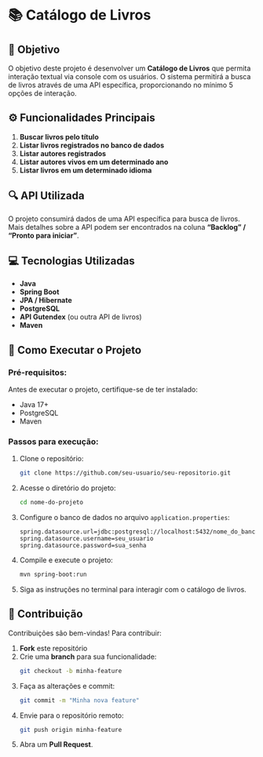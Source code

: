# 📚 Catálogo de Livros

## 📌 Objetivo
O objetivo deste projeto é desenvolver um **Catálogo de Livros** que permita interação textual via console com os usuários. O sistema permitirá a busca de livros através de uma API específica, proporcionando no mínimo 5 opções de interação.

## ⚙️ Funcionalidades Principais
1. **Buscar livros pelo título**
2. **Listar livros registrados no banco de dados**
3. **Listar autores registrados**
4. **Listar autores vivos em um determinado ano**
5. **Listar livros em um determinado idioma**

## 🔍 API Utilizada
O projeto consumirá dados de uma API específica para busca de livros. Mais detalhes sobre a API podem ser encontrados na coluna **“Backlog” / “Pronto para iniciar”**.

## 💻 Tecnologias Utilizadas
- **Java**
- **Spring Boot**
- **JPA / Hibernate**
- **PostgreSQL**
- **API Gutendex** (ou outra API de livros)
- **Maven**

## 🚀 Como Executar o Projeto
### Pré-requisitos:
Antes de executar o projeto, certifique-se de ter instalado:
- Java 17+
- PostgreSQL
- Maven

### Passos para execução:
1. Clone o repositório:
   ```bash
   git clone https://github.com/seu-usuario/seu-repositorio.git
   ```
2. Acesse o diretório do projeto:
   ```bash
   cd nome-do-projeto
   ```
3. Configure o banco de dados no arquivo `application.properties`:
   ```properties
   spring.datasource.url=jdbc:postgresql://localhost:5432/nome_do_banco
   spring.datasource.username=seu_usuario
   spring.datasource.password=sua_senha
   ```
4. Compile e execute o projeto:
   ```bash
   mvn spring-boot:run
   ```
5. Siga as instruções no terminal para interagir com o catálogo de livros.

## 🤝 Contribuição
Contribuições são bem-vindas! Para contribuir:
1. **Fork** este repositório
2. Crie uma **branch** para sua funcionalidade:
   ```bash
   git checkout -b minha-feature
   ```
3. Faça as alterações e commit:
   ```bash
   git commit -m "Minha nova feature"
   ```
4. Envie para o repositório remoto:
   ```bash
   git push origin minha-feature
   ```
5. Abra um **Pull Request**.



